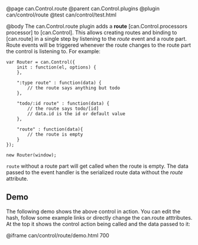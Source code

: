 @page can.Control.route 
@parent can.Control.plugins
@plugin can/control/route
@test can/control/test.html

@body
The can.Control.route plugin adds a __route__ [can.Control.processors processor] to [can.Control].
This allows creating routes and binding to [can.route] in a single step by listening to the _route_ event
and a route part. Route events will be triggered whenever the route changes to the route part
the control is listening to. For example:

	var Router = can.Control({
		init : function(el, options) {
		},

		":type route" : function(data) {
			// the route says anything but todo
		},

		"todo/:id route" : function(data) {
			// the route says todo/[id]
			// data.id is the id or default value
		},

		"route" : function(data){
			// the route is empty
		}
	});

	new Router(window);

`route` without a route part will get called when the route is empty.
The data passed to the event handler is the serialized route data without the
_route_ attribute.

## Demo

The following demo shows the above control in action.
You can edit the hash, follow some example links or directly change the can.route atttributes.
At the top it shows the control action being called and the data passed to it:

@iframe can/control/route/demo.html 700
